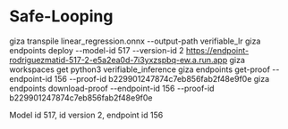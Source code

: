 # Safe-Looping


giza transpile linear_regression.onnx --output-path verifiable_lr
giza endpoints deploy --model-id 517 --version-id 2
https://endpoint-rodriguezmatid-517-2-e5a2ea0d-7i3yxzspbq-ew.a.run.app
giza workspaces get
python3 verifiable_inference
giza endpoints get-proof --endpoint-id 156 --proof-id b229901247874c7eb856fab2f48e9f0e
giza endpoints download-proof --endpoint-id 156 --proof-id b229901247874c7eb856fab2f48e9f0e

Model id 517, id version 2, endpoint id 156